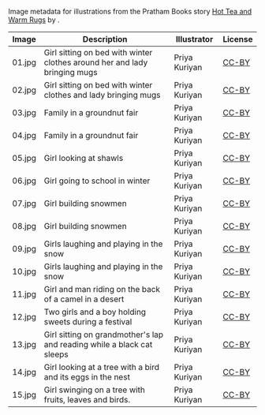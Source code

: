 Image metadata for illustrations from the Pratham Books story [Hot Tea and Warm Rugs](https://storyweaver.org.in/stories/86-hot-tea-and-warm-rugs) by .

Image | Description | Illustrator | License
----- | ----------- | ----------- | -------
01.jpg | Girl sitting on bed with winter clothes around her and lady bringing mugs | Priya Kuriyan | [CC-BY](https://creativecommons.org/licenses/by/4.0/)
02.jpg | Girl sitting on bed with winter clothes and lady bringing mugs | Priya Kuriyan | [CC-BY](https://creativecommons.org/licenses/by/4.0/)
03.jpg | Family in a groundnut fair | Priya Kuriyan | [CC-BY](https://creativecommons.org/licenses/by/4.0/)
04.jpg | Family in a groundnut fair | Priya Kuriyan | [CC-BY](https://creativecommons.org/licenses/by/4.0/)
05.jpg | Girl looking at shawls | Priya Kuriyan | [CC-BY](https://creativecommons.org/licenses/by/4.0/)
06.jpg | Girl going to school in winter | Priya Kuriyan | [CC-BY](https://creativecommons.org/licenses/by/4.0/)
07.jpg | Girl building snowmen | Priya Kuriyan | [CC-BY](https://creativecommons.org/licenses/by/4.0/)
08.jpg | Girl building snowmen | Priya Kuriyan | [CC-BY](https://creativecommons.org/licenses/by/4.0/)
09.jpg | Girls laughing and playing in the snow | Priya Kuriyan | [CC-BY](https://creativecommons.org/licenses/by/4.0/)
10.jpg | Girls laughing and playing in the snow | Priya Kuriyan | [CC-BY](https://creativecommons.org/licenses/by/4.0/)
11.jpg | Girl and man riding on the back of a camel in a desert | Priya Kuriyan | [CC-BY](https://creativecommons.org/licenses/by/4.0/)
12.jpg | Two girls and a boy holding sweets during a festival | Priya Kuriyan | [CC-BY](https://creativecommons.org/licenses/by/4.0/)
13.jpg | Girl sitting on grandmother's lap and reading while a black cat sleeps | Priya Kuriyan | [CC-BY](https://creativecommons.org/licenses/by/4.0/)
14.jpg | Girl looking at a tree with a bird and its eggs in the nest | Priya Kuriyan | [CC-BY](https://creativecommons.org/licenses/by/4.0/)
15.jpg | Girl swinging on a tree with fruits, leaves and birds. | Priya Kuriyan | [CC-BY](https://creativecommons.org/licenses/by/4.0/)